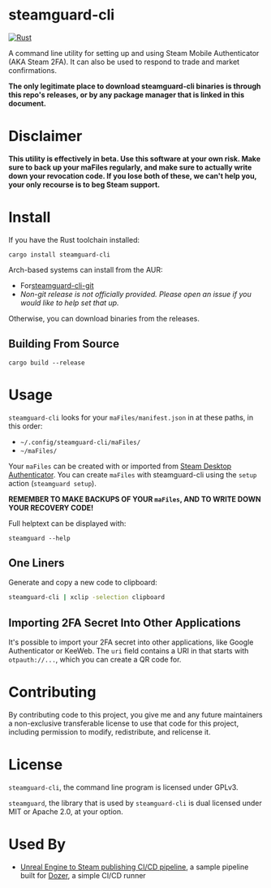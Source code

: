 # steamguard-cli

[![Rust](https://github.com/dyc3/steamguard-cli/actions/workflows/rust.yml/badge.svg)](https://github.com/dyc3/steamguard-cli/actions/workflows/rust.yml)

A command line utility for setting up and using Steam Mobile Authenticator (AKA Steam 2FA). It can also be used to respond to trade and market confirmations.

**The only legitimate place to download steamguard-cli binaries is through this repo's releases, or by any package manager that is linked in this document.**

# Disclaimer
**This utility is effectively in beta. Use this software at your own risk. Make sure to back up your maFiles regularly, and make sure to actually write down your revocation code. If you lose both of these, we can't help you, your only recourse is to beg Steam support.**

# Install

If you have the Rust toolchain installed:
```
cargo install steamguard-cli
```

Arch-based systems can install from the AUR:

- For[steamguard-cli-git](https://aur.archlinux.org/packages/steamguard-cli-git/)
- *Non-git release is not officially provided. Please open an issue if you would like to help set that up.*

Otherwise, you can download binaries from the releases.

## Building From Source

```
cargo build --release
```

# Usage
`steamguard-cli` looks for your `maFiles/manifest.json` in at these paths, in this order:
- `~/.config/steamguard-cli/maFiles/`
- `~/maFiles/`

Your `maFiles` can be created with or imported from [Steam Desktop Authenticator][SDA]. You can create `maFiles` with steamguard-cli using the `setup` action (`steamguard setup`).

**REMEMBER TO MAKE BACKUPS OF YOUR `maFiles`, AND TO WRITE DOWN YOUR RECOVERY CODE!**

[SDA]: https://github.com/Jessecar96/SteamDesktopAuthenticator

Full helptext can be displayed with:
```
steamguard --help
```

## One Liners

Generate and copy a new code to clipboard:
```bash
steamguard-cli | xclip -selection clipboard
```

## Importing 2FA Secret Into Other Applications

It's possible to import your 2FA secret into other applications, like Google Authenticator or KeeWeb. The `uri` field contains a URI in that starts with `otpauth://...`, which you can create a QR code for.

# Contributing

By contributing code to this project, you give me and any future maintainers a non-exclusive transferable license to use that code for this project, including permission to modify, redistribute, and relicense it.

# License

`steamguard-cli`, the command line program is licensed under GPLv3.

`steamguard`, the library that is used by `steamguard-cli` is dual licensed under MIT or Apache 2.0, at your option.

# Used By

* [Unreal Engine to Steam publishing CI/CD pipeline](https://github.com/kasp1/dozer-pipelines), a sample pipeline built for [Dozer](https://github.com/kasp1/Dozer), a simple CI/CD runner
